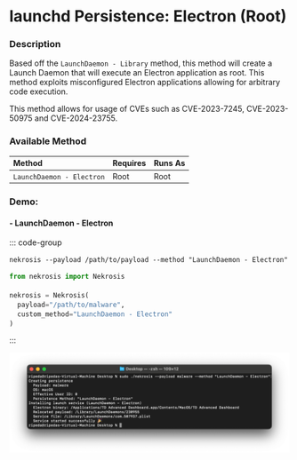 # launchd Persistence: Electron (Root)

### Description

Based off the `LaunchDaemon - Library` method, this method will create a Launch Daemon that will execute an Electron application as root. This method exploits misconfigured Electron applications allowing for arbitrary code execution.

This method allows for usage of CVEs such as CVE-2023-7245, CVE-2023-50975 and CVE-2024-23755.

### Available Method

| Method                       | Requires      | Runs As      |
|:-----------------------------|:--------------|:-------------|
| `LaunchDaemon - Electron`    | Root          | Root         |


### Demo:

#### - LaunchDaemon - Electron

::: code-group

```shell [Command Line]
nekrosis --payload /path/to/payload --method "LaunchDaemon - Electron"
```

```python [Python API]
from nekrosis import Nekrosis

nekrosis = Nekrosis(
  payload="/path/to/malware",
  custom_method="LaunchDaemon - Electron"
)
```

:::

![](../../public/macOS%20Persistence%20Methods/LaunchDaemon%20-%20Electron.png)